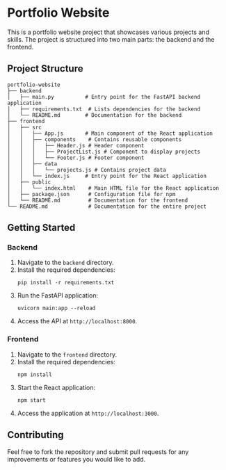 # Portfolio Website

This is a portfolio website project that showcases various projects and skills. The project is structured into two main parts: the backend and the frontend.

## Project Structure

```
portfolio-website
├── backend
│   ├── main.py          # Entry point for the FastAPI backend application
│   ├── requirements.txt  # Lists dependencies for the backend
│   └── README.md        # Documentation for the backend
├── frontend
│   ├── src
│   │   ├── App.js       # Main component of the React application
│   │   ├── components    # Contains reusable components
│   │   │   ├── Header.js # Header component
│   │   │   ├── ProjectList.js # Component to display projects
│   │   │   └── Footer.js # Footer component
│   │   ├── data
│   │   │   └── projects.js # Contains project data
│   │   └── index.js     # Entry point for the React application
│   ├── public
│   │   └── index.html    # Main HTML file for the React application
│   ├── package.json      # Configuration file for npm
│   └── README.md         # Documentation for the frontend
└── README.md             # Documentation for the entire project
```

## Getting Started

### Backend

1. Navigate to the `backend` directory.
2. Install the required dependencies:
   ```
   pip install -r requirements.txt
   ```
3. Run the FastAPI application:
   ```
   uvicorn main:app --reload
   ```
4. Access the API at `http://localhost:8000`.

### Frontend

1. Navigate to the `frontend` directory.
2. Install the required dependencies:
   ```
   npm install
   ```
3. Start the React application:
   ```
   npm start
   ```
4. Access the application at `http://localhost:3000`.

## Contributing

Feel free to fork the repository and submit pull requests for any improvements or features you would like to add.